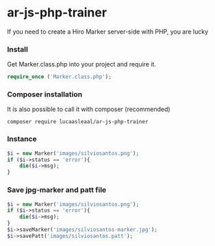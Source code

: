# ar-js-php-trainer
If you need to create a Hiro Marker server-side with PHP, you are lucky

### Install
Get Marker.class.php into your project and require it.

```php
require_once ('Marker.class.php');
```

### Composer installation
It is also possible to call it with composer (recommended)
```
composer require lucaasleaal/ar-js-php-trainer
```

### Instance
```php
$i = new Marker('images/silviosantos.png');
if ($i->status == 'error'){
	die($i->msg);
}
```

### Save jpg-marker and patt file
```php
$i = new Marker('images/silviosantos.png');
if ($i->status == 'error'){
	die($i->msg);
}
$i->saveMarker('images/silviosantos-marker.jpg');
$i->savePatt('images/silviosantos.patt');
```
